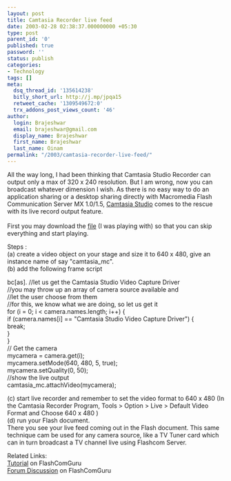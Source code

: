 ```yaml
---
layout: post
title: Camtasia Recorder live feed
date: 2003-02-28 02:38:37.000000000 +05:30
type: post
parent_id: '0'
published: true
password: ''
status: publish
categories:
- Technology
tags: []
meta:
  dsq_thread_id: '135614238'
  bitly_short_url: http://j.mp/jpqa15
  retweet_cache: '1309549672:0'
  trx_addons_post_views_count: '46'
author:
  login: Brajeshwar
  email: brajeshwar@gmail.com
  display_name: Brajeshwar
  first_name: Brajeshwar
  last_name: Oinam
permalink: "/2003/camtasia-recorder-live-feed/"
---
```

<p>All the way long, I had been thinking that Camtasia Studio Recorder can output only a max of 320 x 240 resolution. But I am wrong, now you can broadcast whatever dimension I wish. As there is no easy way to do an application sharing or a desktop sharing directly with Macromedia Flash Communication Server MX 1.0/1.5, <a href="http://www.techsmith.com/" title="techsmith">Camtasia Studio</a> comes to the rescue with its live record output feature.<br />
<!--more--><br />
First you may download the <a href="http://brajeshwar.wpengine.com/downloads/flashmx/camtasia/camtasia.zip">file</a> (I was playing with) so that you can skip everything and start playing.</p>
<p>Steps :<br />
(a) create a video object on your stage and size it to 640 x 480, give an instance name of say "camtasia_mc".<br />
(b) add the following frame script</p>
<p>bc[as]. //let us get the Camtasia Studio Video Capture Driver<br />
//you may throw up an array of camera source available and<br />
//let the user choose from them<br />
//for this, we know what we are doing, so let us get it<br />
for (i = 0; i < camera.names.length; i++) {<br />
 if (camera.names[i] == "Camtasia Studio Video Capture Driver") {<br />
  break;<br />
 }<br />
}<br />
// Get the camera<br />
mycamera = camera.get(i);<br />
mycamera.setMode(640, 480, 5, true);<br />
mycamera.setQuality(0, 50);<br />
//show the live output<br />
camtasia_mc.attachVideo(mycamera);</p>
<p>(c) start live recorder and remember to set the video format to 640 x 480 (In the Camtasia Recorder Program, Tools > Option > Live > Default Video Format and Choose 640 x 480 )<br />
(d) run your Flash document.<br />
There you see your live feed coming out in the Flash document. This same technique cam be used for any camera source, like a TV Tuner card which can in turn broadcast a TV channel live using Flashcom Server.</p>
<p>Related Links:<br />
<a href="http://www.flashcomguru.com/tutorials/camtasia.cfm" title="Tutorial">Tutorial</a> on FlashComGuru<br />
<a href="http://www.flashcomguru.com/forum/forum_posts.asp?TID=239&PN=1" title="Article Discussion">Forum Discussion</a> on FlashComGuru</p>
